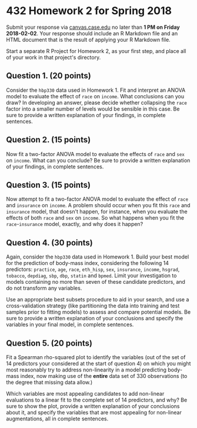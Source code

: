 # 432 Homework 2 for Spring 2018

Submit your response via [canvas.case.edu](https://canvas.case.edu/) no later than **1 PM on Friday 2018-02-02**. Your response should include an R Markdown file and an HTML document that is the result of applying your R Markdown file. 

Start a separate R Project for Homework 2, as your first step, and place all of your work in that project's directory.

## Question 1. (20 points)

Consider the `hbp330` data used in Homework 1. Fit and interpret an ANOVA model to evaluate the effect of `race` on `income`. What conclusions can you draw? In developing an answer, please decide whether collapsing the `race` factor into a smaller number of levels would be sensible in this case. Be sure to provide a written explanation of your findings, in complete sentences.

## Question 2. (15 points)

Now fit a two-factor ANOVA model to evaluate the effects of `race` and `sex` on `income`. What can you conclude? Be sure to provide a written explanation of your findings, in complete sentences.

## Question 3. (15 points)

Now attempt to fit a two-factor ANOVA model to evaluate the effect of `race` and `insurance` on `income`. A problem should occur when you fit this `race` and `insurance` model, that doesn't happen, for instance, when you evaluate the effects of both `race` and `sex` on `income`. So what happens when you fit the `race`-`insurance` model, exactly, and why does it happen?

## Question 4. (30 points)

Again, consider the `hbp330` data used in Homework 1. Build your best model for the prediction of body-mass index, considering the following 14 predictors: `practice`, `age`, `race`, `eth_hisp`, `sex`, `insurance`, `income`, `hsgrad`, `tobacco`, `depdiag`, `sbp`, `dbp`, `statin` and `bpmed`. Limit your investigation to models containing no more than seven of these candidate predictors, and do not transform any variables. 

Use an appropriate best subsets procedure to aid in your search, and use a cross-validation strategy (like partitioning the data into training and test samples prior to fitting models) to assess and compare potential models. Be sure to provide a written explanation of your conclusions and specify the variables in your final model, in complete sentences.

## Question 5. (20 points)

Fit a Spearman rho-squared plot to identify the variables (out of the set of 14 predictors your considered at the start of question 4) on which you might most reasonably try to address non-linearity in a model predicting body-mass index, now making use of the **entire** data set of 330 observations (to the degree that missing data allow.) 

Which variables are most appealing candidates to add non-linear evaluations to a linear fit to the complete set of 14 predictors, and why? Be sure to show the plot, provide a written explanation of your conclusions about it, and specify the variables that are most appealing for non-linear augmentations, all in complete sentences.

